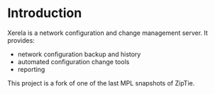 # Introduction #
Xerela is a network configuration and change management server. It provides:

  * network configuration backup and history
  * automated configuration change tools
  * reporting

This project is a fork of one of the last MPL snapshots of ZipTie.